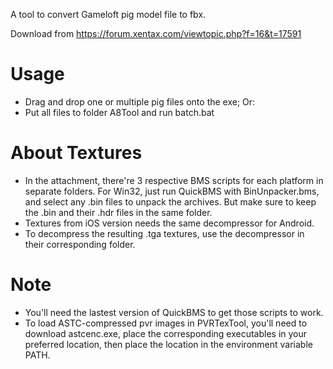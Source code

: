 A tool to convert Gameloft pig model file to fbx.

Download from https://forum.xentax.com/viewtopic.php?f=16&t=17591

# Usage
- Drag and drop one or multiple pig files onto the exe; Or:
- Put all files to folder A8Tool and run batch.bat

# About Textures
- In the attachment, there're 3 respective BMS scripts for each platform in separate folders. For Win32, just run QuickBMS with BinUnpacker.bms, and select any .bin files to
unpack the archives. But make sure to keep the .bin and their .hdr files in the same folder.
- Textures from iOS version needs the same decompressor for Android.
- To decompress the resulting .tga textures, use the decompressor in their corresponding folder.

# Note
- You'll need the lastest version of QuickBMS to get those scripts to work.
- To load ASTC-compressed pvr images in PVRTexTool, you'll need to download astcenc.exe, place the corresponding executables in your preferred location, then place the location in the environment variable PATH.